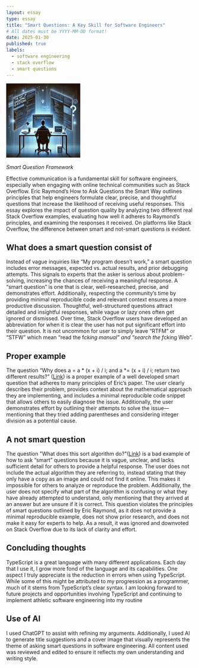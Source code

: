 ```yaml
---
layout: essay
type: essay
title: "Smart Questions: A Key Skill for Software Engineers"
# All dates must be YYYY-MM-DD format!
date: 2025-01-30
published: true
labels:
  - software engineering
  - stack overflow
  - smart questions
---
```


<img width="200px" class="rounded float-start pe-4" src="../img/smartQ.webp">

*Smart Question Framework*


Effective communication is a fundamental skill for software engineers, especially when engaging with online technical communities such as Stack Overflow. Eric Raymond’s How to Ask Questions the Smart Way outlines principles that help engineers formulate clear, precise, and thoughtful questions that increase the likelihood of receiving useful responses. This essay explores the impact of question quality by analyzing two different real Stack Overflow examples, evaluating how well it adheres to Raymond’s principles, and examining the responses it received. On platforms like Stack Overflow, the difference between smart and not-smart questions is evident.

## What does a smart question consist of

Instead of vague inquiries like “My program doesn’t work,” a smart question includes error messages, expected vs. actual results, and prior debugging attempts. This signals to experts that the asker is serious about problem-solving, increasing the chances of receiving a meaningful response. A “smart question” is one that is clear, well-researched, precise, and demonstrates effort. Additionally, respecting the community’s time by providing minimal reproducible code and relevant context ensures a more productive discussion. Thoughtful, well-structured questions attract detailed and insightful responses, while vague or lazy ones often get ignored or dismissed. Over time, Stack Overflow users have developed an abbreviation for when it is clear the user has not put significant effort into their question. It is not uncommon for user to simply leave “RTFM” or “STFW” which mean “read the f*cking manual” and “search the f*cking Web”. 

## Proper example

The question “Why does a = a * (x + i) / i; and a *= (x + i) / i; return two different results?” ([Link]( https://stackoverflow.com/questions/79347608/why-does-a-a-x-i-i-and-a-x-i-i-return-two-different-results)) is a proper example of a well developed smart question that adheres to many principles of Eric’s paper. The user clearly describes their problem, provides context about the mathematical approach they are implementing, and includes a minimal reproducible code snippet that allows others to easily diagnose the issue. Additionally, the user demonstrates effort by outlining their attempts to solve the issue—mentioning that they tried adding parentheses and considering integer division as a potential cause. 

## A not smart question 

The question "What does this sort algorithm do?"([Link](https://stackoverflow.com/questions/31591857/what-does-this-sort-algorithm-do)) is a bad example of how to ask “smart” questions because it is vague, unclear, and lacks sufficient detail for others to provide a helpful response. The user does not include the actual algorithm they are referring to, instead stating that they only have a copy as an image and could not find it online. This makes it impossible for others to analyze or reproduce the problem. Additionally, the user does not specify what part of the algorithm is confusing or what they have already attempted to understand, only mentioning that they arrived at an answer but are unsure if it is correct. This question violates the principles of smart questions outlined by Eric Raymond, as it does not provide a minimal reproducible example, does not show prior research, and does not make it easy for experts to help. As a result, it was ignored and  downvoted on Stack Overflow due to its lack of clarity and effort.

## Concluding thoughts 

TypeScript is a great language with many different applications. Each day that I use it, I grow more fond of the language and its capabilities. One aspect I truly appreciate is the reduction in errors when using TypeScript. While some of this might be attributed to my progression as a programmer, much of it stems from TypeScript’s clear syntax. I am looking forward to future projects and opportunities involving TypeScript and continuing to implement athletic software engineering into my routine

## Use of AI

I used ChatGPT to assist with refining my arguments. Additionally, I used AI to generate title suggestions and a cover image that visually represents the theme of asking smart questions in software engineering. All content used was reviewed and edited to ensure it reflects my own understanding and writing style.


